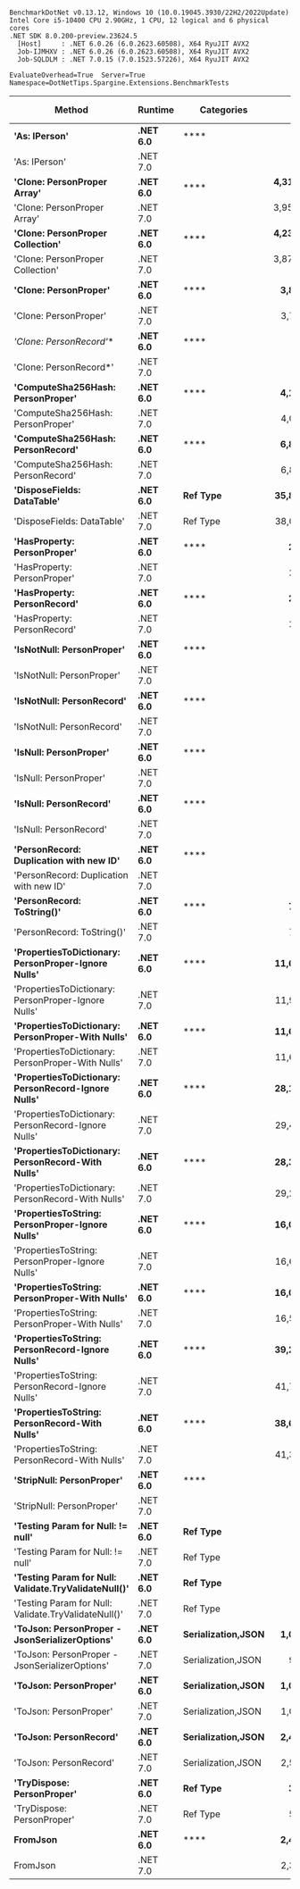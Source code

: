 ```

BenchmarkDotNet v0.13.12, Windows 10 (10.0.19045.3930/22H2/2022Update)
Intel Core i5-10400 CPU 2.90GHz, 1 CPU, 12 logical and 6 physical cores
.NET SDK 8.0.200-preview.23624.5
  [Host]     : .NET 6.0.26 (6.0.2623.60508), X64 RyuJIT AVX2
  Job-IJMHXV : .NET 6.0.26 (6.0.2623.60508), X64 RyuJIT AVX2
  Job-SQLDLM : .NET 7.0.15 (7.0.1523.57226), X64 RyuJIT AVX2

EvaluateOverhead=True  Server=True  Namespace=DotNetTips.Spargine.Extensions.BenchmarkTests  

```
| Method                                               | Runtime  | Categories         | Mean              | Error          | StdDev          | StdErr         | Min               | Q1                | Median            | Q3                | Max               | Op/s            | CI99.9% Margin | Iterations | Kurtosis | MValue | Skewness | Rank | LogicalGroup | Baseline | Code Size | Allocated |
|----------------------------------------------------- |--------- |------------------- |------------------:|---------------:|----------------:|---------------:|------------------:|------------------:|------------------:|------------------:|------------------:|----------------:|---------------:|-----------:|---------:|-------:|---------:|-----:|------------- |--------- |----------:|----------:|
| **&#39;As: IPerson&#39;**                                        | **.NET 6.0** | ****                   |         **6.2298 ns** |      **0.0326 ns** |       **0.0289 ns** |      **0.0077 ns** |         **6.1872 ns** |         **6.2047 ns** |         **6.2298 ns** |         **6.2444 ns** |         **6.2784 ns** |   **160,520,080.6** |      **0.0326 ns** |      **14.00** |    **1.772** |  **2.000** |   **0.1373** |    **8** | *****            | **No**       |     **217 B** |         **-** |
| &#39;As: IPerson&#39;                                        | .NET 7.0 |                    |         4.5215 ns |      0.0270 ns |       0.0240 ns |      0.0064 ns |         4.4939 ns |         4.5021 ns |         4.5122 ns |         4.5368 ns |         4.5750 ns |   221,164,592.3 |      0.0270 ns |      14.00 |    2.287 |  2.000 |   0.6829 |    5 | *            | No       |     698 B |         - |
| **&#39;Clone: PersonProper Array&#39;**                          | **.NET 6.0** | ****                   | **4,317,074.6916 ns** | **85,059.8951 ns** |  **94,543.8480 ns** | **21,689.8463 ns** | **4,088,033.9844 ns** | **4,267,727.3438 ns** | **4,333,875.3906 ns** | **4,384,702.7344 ns** | **4,454,093.3594 ns** |           **231.6** | **85,059.8951 ns** |      **19.00** |    **2.927** |  **2.000** |  **-0.8456** |   **45** | *****            | **No**       |     **961 B** | **1957601 B** |
| &#39;Clone: PersonProper Array&#39;                          | .NET 7.0 |                    | 3,956,531.8359 ns | 77,942.5573 ns | 111,782.8867 ns | 21,124.9799 ns | 3,714,849.2188 ns | 3,868,859.7656 ns | 3,973,057.8125 ns | 4,022,622.0703 ns | 4,168,554.6875 ns |           252.7 | 77,942.5573 ns |      28.00 |    2.323 |  2.000 |  -0.2198 |   44 | *            | No       |   2,771 B | 1961946 B |
| **&#39;Clone: PersonProper Collection&#39;**                     | **.NET 6.0** | ****                   | **4,234,204.5898 ns** | **80,623.3448 ns** |  **79,182.9049 ns** | **19,795.7262 ns** | **4,101,557.8125 ns** | **4,187,826.5625 ns** | **4,231,848.4375 ns** | **4,274,685.9375 ns** | **4,386,961.7188 ns** |           **236.2** | **80,623.3448 ns** |      **16.00** |    **2.123** |  **2.000** |   **0.1836** |   **45** | *****            | **No**       |     **261 B** | **1947089 B** |
| &#39;Clone: PersonProper Collection&#39;                     | .NET 7.0 |                    | 3,877,336.1020 ns | 77,478.8618 ns |  86,117.5496 ns | 19,756.7208 ns | 3,729,258.5938 ns | 3,818,590.6250 ns | 3,873,298.4375 ns | 3,936,063.6719 ns | 4,045,554.6875 ns |           257.9 | 77,478.8618 ns |      19.00 |    2.267 |  2.000 |   0.2244 |   44 | *            | No       |   1,474 B | 1943430 B |
| **&#39;Clone: PersonProper&#39;**                                | **.NET 6.0** | ****                   |     **3,862.9445 ns** |     **38.2807 ns** |      **35.8078 ns** |      **9.2455 ns** |     **3,803.1105 ns** |     **3,833.1924 ns** |     **3,871.6911 ns** |     **3,884.5894 ns** |     **3,915.8859 ns** |       **258,869.9** |     **38.2807 ns** |      **15.00** |    **1.636** |  **2.000** |  **-0.0782** |   **29** | *****            | **No**       |     **261 B** |    **1846 B** |
| &#39;Clone: PersonProper&#39;                                | .NET 7.0 |                    |     3,732.2354 ns |     21.1985 ns |      19.8291 ns |      5.1198 ns |     3,702.3315 ns |     3,711.9131 ns |     3,731.4114 ns |     3,746.6036 ns |     3,761.3224 ns |       267,935.9 |     21.1985 ns |      15.00 |    1.478 |  2.000 |  -0.0999 |   28 | *            | No       |   1,474 B |    1806 B |
| **&#39;Clone: PersonRecord*&#39;**                               | **.NET 6.0** | ****                   |        **20.1635 ns** |      **0.0795 ns** |       **0.0705 ns** |      **0.0188 ns** |        **20.0615 ns** |        **20.1260 ns** |        **20.1404 ns** |        **20.1898 ns** |        **20.3114 ns** |    **49,594,591.4** |      **0.0795 ns** |      **14.00** |    **2.875** |  **2.000** |   **0.9432** |   **11** | *****            | **No**       |     **212 B** |      **88 B** |
| &#39;Clone: PersonRecord*&#39;                               | .NET 7.0 |                    |        23.4838 ns |      0.1286 ns |       0.1203 ns |      0.0311 ns |        23.2993 ns |        23.3954 ns |        23.4765 ns |        23.5581 ns |        23.6989 ns |    42,582,573.1 |      0.1286 ns |      15.00 |    1.780 |  2.000 |   0.0438 |   13 | *            | No       |     214 B |      88 B |
| **&#39;ComputeSha256Hash: PersonProper&#39;**                    | **.NET 6.0** | ****                   |     **4,116.3618 ns** |     **13.0334 ns** |      **11.5538 ns** |      **3.0879 ns** |     **4,102.3102 ns** |     **4,106.9323 ns** |     **4,116.0156 ns** |     **4,120.8393 ns** |     **4,141.1919 ns** |       **242,933.0** |     **13.0334 ns** |      **14.00** |    **2.401** |  **2.000** |   **0.5888** |   **31** | *****            | **No**       |     **527 B** |    **2520 B** |
| &#39;ComputeSha256Hash: PersonProper&#39;                    | .NET 7.0 |                    |     4,059.7698 ns |     16.9079 ns |      15.8157 ns |      4.0836 ns |     4,027.6047 ns |     4,047.9839 ns |     4,057.2380 ns |     4,070.1828 ns |     4,087.5351 ns |       246,319.4 |     16.9079 ns |      15.00 |    2.263 |  2.000 |  -0.0088 |   30 | *            | No       |     883 B |    2408 B |
| **&#39;ComputeSha256Hash: PersonRecord&#39;**                    | **.NET 6.0** | ****                   |     **6,850.6767 ns** |     **33.6427 ns** |      **31.4694 ns** |      **8.1254 ns** |     **6,803.1898 ns** |     **6,824.0250 ns** |     **6,852.2469 ns** |     **6,877.3922 ns** |     **6,898.7511 ns** |       **145,971.0** |     **33.6427 ns** |      **15.00** |    **1.476** |  **2.000** |   **0.0039** |   **32** | *****            | **No**       |     **527 B** |    **3904 B** |
| &#39;ComputeSha256Hash: PersonRecord&#39;                    | .NET 7.0 |                    |     6,813.3273 ns |     17.8984 ns |      15.8664 ns |      4.2405 ns |     6,786.5623 ns |     6,800.4820 ns |     6,817.8482 ns |     6,823.9969 ns |     6,838.2904 ns |       146,771.2 |     17.8984 ns |      14.00 |    1.610 |  2.000 |  -0.2257 |   32 | *            | No       |     883 B |    3912 B |
| **&#39;DisposeFields: DataTable&#39;**                           | **.NET 6.0** | **Ref Type**           |    **35,849.7829 ns** |    **153.2197 ns** |     **135.8253 ns** |     **36.3008 ns** |    **35,685.4797 ns** |    **35,760.0601 ns** |    **35,823.0804 ns** |    **35,887.5443 ns** |    **36,127.9175 ns** |        **27,894.2** |    **153.2197 ns** |      **14.00** |    **2.206** |  **2.000** |   **0.7128** |   **39** | *****            | **No**       |   **1,483 B** |    **9889 B** |
| &#39;DisposeFields: DataTable&#39;                           | .NET 7.0 | Ref Type           |    38,005.4835 ns |     92.8862 ns |      72.5195 ns |     20.9346 ns |    37,924.1669 ns |    37,947.6501 ns |    37,985.0922 ns |    38,038.1668 ns |    38,141.9769 ns |        26,312.0 |     92.8862 ns |      12.00 |    1.964 |  2.000 |   0.6742 |   40 | *            | No       |   1,411 B |    9890 B |
| **&#39;HasProperty: PersonProper&#39;**                          | **.NET 6.0** | ****                   |       **227.2484 ns** |      **0.5082 ns** |       **0.4754 ns** |      **0.1227 ns** |       **226.4655 ns** |       **226.9707 ns** |       **227.1758 ns** |       **227.5364 ns** |       **228.2575 ns** |     **4,400,470.4** |      **0.5082 ns** |      **15.00** |    **2.307** |  **2.000** |   **0.4231** |   **16** | *****            | **No**       |     **349 B** |     **256 B** |
| &#39;HasProperty: PersonProper&#39;                          | .NET 7.0 |                    |       246.1897 ns |      1.1830 ns |       1.1066 ns |      0.2857 ns |       244.7802 ns |       245.3961 ns |       245.8487 ns |       246.7234 ns |       248.5087 ns |     4,061,908.0 |      1.1830 ns |      15.00 |    2.256 |  2.000 |   0.7532 |   17 | *            | No       |     472 B |     256 B |
| **&#39;HasProperty: PersonRecord&#39;**                          | **.NET 6.0** | ****                   |       **214.9754 ns** |      **0.9516 ns** |       **0.8901 ns** |      **0.2298 ns** |       **213.5924 ns** |       **214.2427 ns** |       **214.9907 ns** |       **215.6859 ns** |       **216.4127 ns** |     **4,651,694.1** |      **0.9516 ns** |      **15.00** |    **1.575** |  **2.000** |  **-0.0652** |   **15** | *****            | **No**       |     **349 B** |     **216 B** |
| &#39;HasProperty: PersonRecord&#39;                          | .NET 7.0 |                    |       214.5783 ns |      0.5440 ns |       0.5089 ns |      0.1314 ns |       213.8121 ns |       214.2269 ns |       214.5435 ns |       214.9622 ns |       215.3556 ns |     4,660,303.9 |      0.5440 ns |      15.00 |    1.605 |  2.000 |  -0.0360 |   15 | *            | No       |     472 B |     216 B |
| **&#39;IsNotNull: PersonProper&#39;**                            | **.NET 6.0** | ****                   |         **1.2780 ns** |      **0.0158 ns** |       **0.0140 ns** |      **0.0037 ns** |         **1.2657 ns** |         **1.2676 ns** |         **1.2709 ns** |         **1.2851 ns** |         **1.3146 ns** |   **782,494,653.5** |      **0.0158 ns** |      **14.00** |    **3.642** |  **2.000** |   **1.1960** |    **4** | *****            | **No**       |      **53 B** |         **-** |
| &#39;IsNotNull: PersonProper&#39;                            | .NET 7.0 |                    |         0.9456 ns |      0.0134 ns |       0.0118 ns |      0.0032 ns |         0.9257 ns |         0.9380 ns |         0.9448 ns |         0.9537 ns |         0.9665 ns | 1,057,502,185.9 |      0.0134 ns |      14.00 |    1.783 |  2.000 |   0.0077 |    1 | *            | No       |      51 B |         - |
| **&#39;IsNotNull: PersonRecord&#39;**                            | **.NET 6.0** | ****                   |         **1.0072 ns** |      **0.0087 ns** |       **0.0078 ns** |      **0.0021 ns** |         **1.0004 ns** |         **1.0022 ns** |         **1.0040 ns** |         **1.0073 ns** |         **1.0257 ns** |   **992,884,645.9** |      **0.0087 ns** |      **14.00** |    **3.000** |  **2.000** |   **1.2113** |    **2** | *****            | **No**       |      **53 B** |         **-** |
| &#39;IsNotNull: PersonRecord&#39;                            | .NET 7.0 |                    |         1.1959 ns |      0.0137 ns |       0.0128 ns |      0.0033 ns |         1.1767 ns |         1.1879 ns |         1.1929 ns |         1.2028 ns |         1.2196 ns |   836,198,014.5 |      0.0137 ns |      15.00 |    2.032 |  2.000 |   0.5669 |    3 | *            | No       |      51 B |         - |
| **&#39;IsNull: PersonProper&#39;**                               | **.NET 6.0** | ****                   |         **1.2561 ns** |      **0.0112 ns** |       **0.0105 ns** |      **0.0027 ns** |         **1.2418 ns** |         **1.2466 ns** |         **1.2567 ns** |         **1.2624 ns** |         **1.2771 ns** |   **796,113,533.6** |      **0.0112 ns** |      **15.00** |    **1.954** |  **2.000** |   **0.3575** |    **4** | *****            | **No**       |      **53 B** |         **-** |
| &#39;IsNull: PersonProper&#39;                               | .NET 7.0 |                    |         1.1876 ns |      0.0090 ns |       0.0084 ns |      0.0022 ns |         1.1763 ns |         1.1813 ns |         1.1847 ns |         1.1940 ns |         1.2024 ns |   842,062,180.1 |      0.0090 ns |      15.00 |    1.638 |  2.000 |   0.3848 |    3 | *            | No       |      51 B |         - |
| **&#39;IsNull: PersonRecord&#39;**                               | **.NET 6.0** | ****                   |         **0.9607 ns** |      **0.0104 ns** |       **0.0092 ns** |      **0.0025 ns** |         **0.9515 ns** |         **0.9537 ns** |         **0.9574 ns** |         **0.9648 ns** |         **0.9823 ns** | **1,040,865,117.9** |      **0.0104 ns** |      **14.00** |    **2.808** |  **2.000** |   **1.0062** |    **1** | *****            | **No**       |      **53 B** |         **-** |
| &#39;IsNull: PersonRecord&#39;                               | .NET 7.0 |                    |         1.1899 ns |      0.0076 ns |       0.0063 ns |      0.0018 ns |         1.1822 ns |         1.1853 ns |         1.1874 ns |         1.1936 ns |         1.2037 ns |   840,438,298.6 |      0.0076 ns |      13.00 |    2.434 |  2.000 |   0.7840 |    3 | *            | No       |      51 B |         - |
| **&#39;PersonRecord: Duplication with new ID&#39;**              | **.NET 6.0** | ****                   |        **20.5117 ns** |      **0.0918 ns** |       **0.0858 ns** |      **0.0222 ns** |        **20.4039 ns** |        **20.4480 ns** |        **20.4871 ns** |        **20.5601 ns** |        **20.6900 ns** |    **48,752,613.7** |      **0.0918 ns** |      **15.00** |    **2.010** |  **2.000** |   **0.4415** |   **12** | *****            | **No**       |     **234 B** |      **88 B** |
| &#39;PersonRecord: Duplication with new ID&#39;              | .NET 7.0 |                    |        26.6388 ns |      0.1291 ns |       0.1208 ns |      0.0312 ns |        26.3847 ns |        26.5546 ns |        26.6362 ns |        26.7261 ns |        26.8705 ns |    37,539,220.5 |      0.1291 ns |      15.00 |    2.492 |  2.000 |  -0.1443 |   14 | *            | No       |     236 B |      88 B |
| **&#39;PersonRecord: ToString()&#39;**                           | **.NET 6.0** | ****                   |       **715.8911 ns** |      **3.7032 ns** |       **3.2828 ns** |      **0.8774 ns** |       **709.5998 ns** |       **714.2700 ns** |       **715.1452 ns** |       **717.7903 ns** |       **722.9789 ns** |     **1,396,860.6** |      **3.7032 ns** |      **14.00** |    **2.762** |  **2.000** |   **0.2513** |   **20** | *****            | **No**       |     **342 B** |    **2176 B** |
| &#39;PersonRecord: ToString()&#39;                           | .NET 7.0 |                    |       743.0092 ns |      5.5442 ns |       4.9148 ns |      1.3135 ns |       737.7136 ns |       739.8189 ns |       741.4308 ns |       743.6466 ns |       754.9851 ns |     1,345,878.4 |      5.5442 ns |      14.00 |    3.128 |  2.000 |   1.1447 |   21 | *            | No       |     362 B |    2120 B |
| **&#39;PropertiesToDictionary: PersonProper-Ignore Nulls&#39;**  | **.NET 6.0** | ****                   |    **11,662.3509 ns** |     **38.5384 ns** |      **36.0488 ns** |      **9.3078 ns** |    **11,590.7684 ns** |    **11,646.0815 ns** |    **11,667.9321 ns** |    **11,692.1181 ns** |    **11,709.9854 ns** |        **85,746.0** |     **38.5384 ns** |      **15.00** |    **2.026** |  **2.000** |  **-0.5835** |   **33** | *****            | **No**       |   **2,496 B** |   **15976 B** |
| &#39;PropertiesToDictionary: PersonProper-Ignore Nulls&#39;  | .NET 7.0 |                    |    11,909.6414 ns |     85.2479 ns |      79.7410 ns |     20.5890 ns |    11,798.1812 ns |    11,841.3078 ns |    11,906.8726 ns |    11,969.2932 ns |    12,071.3287 ns |        83,965.6 |     85.2479 ns |      15.00 |    1.930 |  2.000 |   0.3026 |   34 | *            | No       |   3,091 B |   15968 B |
| **&#39;PropertiesToDictionary: PersonProper-With Nulls&#39;**    | **.NET 6.0** | ****                   |    **11,610.6789 ns** |     **50.7464 ns** |      **47.4682 ns** |     **12.2562 ns** |    **11,563.1752 ns** |    **11,567.5812 ns** |    **11,597.1321 ns** |    **11,634.5284 ns** |    **11,709.8106 ns** |        **86,127.6** |     **50.7464 ns** |      **15.00** |    **2.354** |  **2.000** |   **0.7553** |   **33** | *****            | **No**       |   **2,493 B** |   **15968 B** |
| &#39;PropertiesToDictionary: PersonProper-With Nulls&#39;    | .NET 7.0 |                    |    11,609.2952 ns |     58.3383 ns |      54.5697 ns |     14.0898 ns |    11,528.1281 ns |    11,563.8695 ns |    11,615.0497 ns |    11,640.3191 ns |    11,722.7722 ns |        86,137.9 |     58.3383 ns |      15.00 |    2.170 |  2.000 |   0.2548 |   33 | *            | No       |   3,088 B |   15968 B |
| **&#39;PropertiesToDictionary: PersonRecord-Ignore Nulls&#39;**  | **.NET 6.0** | ****                   |    **28,151.2028 ns** |    **161.8156 ns** |     **151.3624 ns** |     **39.0816 ns** |    **27,923.0286 ns** |    **28,048.4375 ns** |    **28,126.0468 ns** |    **28,240.9866 ns** |    **28,423.2513 ns** |        **35,522.5** |    **161.8156 ns** |      **15.00** |    **1.799** |  **2.000** |   **0.2783** |   **37** | *****            | **No**       |   **2,496 B** |   **42129 B** |
| &#39;PropertiesToDictionary: PersonRecord-Ignore Nulls&#39;  | .NET 7.0 |                    |    29,463.7449 ns |    122.0892 ns |     114.2023 ns |     29.4869 ns |    29,227.9266 ns |    29,390.3809 ns |    29,468.2098 ns |    29,524.8322 ns |    29,720.7611 ns |        33,940.0 |    122.0892 ns |      15.00 |    3.127 |  2.000 |   0.1817 |   38 | *            | No       |   3,091 B |   42130 B |
| **&#39;PropertiesToDictionary: PersonRecord-With Nulls&#39;**    | **.NET 6.0** | ****                   |    **28,337.3066 ns** |     **72.0602 ns** |      **63.8795 ns** |     **17.0725 ns** |    **28,259.0668 ns** |    **28,287.6457 ns** |    **28,317.5140 ns** |    **28,395.7939 ns** |    **28,437.1429 ns** |        **35,289.2** |     **72.0602 ns** |      **14.00** |    **1.467** |  **2.000** |   **0.4420** |   **37** | *****            | **No**       |   **2,493 B** |   **42129 B** |
| &#39;PropertiesToDictionary: PersonRecord-With Nulls&#39;    | .NET 7.0 |                    |    29,216.9194 ns |    113.6445 ns |     100.7429 ns |     26.9247 ns |    29,081.1172 ns |    29,125.0603 ns |    29,225.0565 ns |    29,264.0205 ns |    29,440.8279 ns |        34,226.7 |    113.6445 ns |      14.00 |    2.495 |  2.000 |   0.3732 |   38 | *            | No       |   3,088 B |   42130 B |
| **&#39;PropertiesToString: PersonProper-Ignore Nulls&#39;**      | **.NET 6.0** | ****                   |    **16,049.9786 ns** |     **90.1743 ns** |      **79.9372 ns** |     **21.3641 ns** |    **15,939.8773 ns** |    **15,992.2440 ns** |    **16,038.4445 ns** |    **16,081.3614 ns** |    **16,198.7000 ns** |        **62,305.4** |     **90.1743 ns** |      **14.00** |    **2.055** |  **2.000** |   **0.5046** |   **35** | *****            | **No**       |     **454 B** |   **27648 B** |
| &#39;PropertiesToString: PersonProper-Ignore Nulls&#39;      | .NET 7.0 |                    |    16,636.9739 ns |     74.5547 ns |      69.7385 ns |     18.0064 ns |    16,528.9215 ns |    16,598.0896 ns |    16,616.9434 ns |    16,682.2586 ns |    16,768.6951 ns |        60,107.1 |     74.5547 ns |      15.00 |    1.925 |  2.000 |   0.2290 |   36 | *            | No       |     462 B |   27832 B |
| **&#39;PropertiesToString: PersonProper-With Nulls&#39;**        | **.NET 6.0** | ****                   |    **16,009.6021 ns** |     **66.1571 ns** |      **58.6466 ns** |     **15.6740 ns** |    **15,900.4456 ns** |    **15,977.1164 ns** |    **16,000.5539 ns** |    **16,045.8000 ns** |    **16,127.3987 ns** |        **62,462.5** |     **66.1571 ns** |      **14.00** |    **2.358** |  **2.000** |   **0.1857** |   **35** | *****            | **No**       |     **452 B** |   **27768 B** |
| &#39;PropertiesToString: PersonProper-With Nulls&#39;        | .NET 7.0 |                    |    16,549.2085 ns |     72.2956 ns |      64.0882 ns |     17.1283 ns |    16,401.2390 ns |    16,521.3020 ns |    16,547.6974 ns |    16,583.5815 ns |    16,668.3746 ns |        60,425.9 |     72.2956 ns |      14.00 |    3.131 |  2.000 |  -0.3907 |   36 | *            | No       |     460 B |   27704 B |
| **&#39;PropertiesToString: PersonRecord-Ignore Nulls&#39;**      | **.NET 6.0** | ****                   |    **39,240.7906 ns** |    **202.8074 ns** |     **189.7062 ns** |     **48.9819 ns** |    **38,983.5510 ns** |    **39,100.0641 ns** |    **39,229.1687 ns** |    **39,373.8647 ns** |    **39,611.1328 ns** |        **25,483.7** |    **202.8074 ns** |      **15.00** |    **1.959** |  **2.000** |   **0.4055** |   **42** | *****            | **No**       |     **454 B** |   **82474 B** |
| &#39;PropertiesToString: PersonRecord-Ignore Nulls&#39;      | .NET 7.0 |                    |    41,738.5199 ns |    246.8553 ns |     230.9086 ns |     59.6203 ns |    41,356.4117 ns |    41,605.2124 ns |    41,700.9186 ns |    41,878.0884 ns |    42,200.7599 ns |        23,958.7 |    246.8553 ns |      15.00 |    2.216 |  2.000 |   0.3158 |   43 | *            | No       |     462 B |   81235 B |
| **&#39;PropertiesToString: PersonRecord-With Nulls&#39;**        | **.NET 6.0** | ****                   |    **38,600.5646 ns** |    **144.9560 ns** |     **128.4997 ns** |     **34.3430 ns** |    **38,392.0166 ns** |    **38,513.0463 ns** |    **38,598.9624 ns** |    **38,701.1917 ns** |    **38,807.7698 ns** |        **25,906.4** |    **144.9560 ns** |      **14.00** |    **1.705** |  **2.000** |   **0.0698** |   **41** | *****            | **No**       |     **108 B** |   **82294 B** |
| &#39;PropertiesToString: PersonRecord-With Nulls&#39;        | .NET 7.0 |                    |    41,311.6439 ns |    248.9711 ns |     232.8878 ns |     60.1314 ns |    41,035.5286 ns |    41,127.1301 ns |    41,241.4856 ns |    41,427.4719 ns |    41,803.7964 ns |        24,206.3 |    248.9711 ns |      15.00 |    2.056 |  2.000 |   0.6165 |   43 | *            | No       |     460 B |   80899 B |
| **&#39;StripNull: PersonProper&#39;**                            | **.NET 6.0** | ****                   |         **8.3609 ns** |      **0.0310 ns** |       **0.0275 ns** |      **0.0073 ns** |         **8.3270 ns** |         **8.3415 ns** |         **8.3562 ns** |         **8.3768 ns** |         **8.4243 ns** |   **119,604,656.6** |      **0.0310 ns** |      **14.00** |    **2.604** |  **2.000** |   **0.7976** |   **10** | *****            | **No**       |     **135 B** |         **-** |
| &#39;StripNull: PersonProper&#39;                            | .NET 7.0 |                    |         8.4491 ns |      0.0414 ns |       0.0387 ns |      0.0100 ns |         8.4045 ns |         8.4155 ns |         8.4392 ns |         8.4746 ns |         8.5207 ns |   118,356,223.4 |      0.0414 ns |      15.00 |    1.749 |  2.000 |   0.5434 |   10 | *            | No       |     138 B |         - |
| **&#39;Testing Param for Null: != null&#39;**                    | **.NET 6.0** | **Ref Type**           |         **5.3503 ns** |      **0.0339 ns** |       **0.0317 ns** |      **0.0082 ns** |         **5.3135 ns** |         **5.3225 ns** |         **5.3443 ns** |         **5.3687 ns** |         **5.4147 ns** |   **186,905,269.3** |      **0.0339 ns** |      **15.00** |    **2.099** |  **2.000** |   **0.5130** |    **6** | *****            | **No**       |      **92 B** |      **24 B** |
| &#39;Testing Param for Null: != null&#39;                    | .NET 7.0 | Ref Type           |         7.3186 ns |      0.0490 ns |       0.0458 ns |      0.0118 ns |         7.2398 ns |         7.2910 ns |         7.3037 ns |         7.3505 ns |         7.3981 ns |   136,637,800.2 |      0.0490 ns |      15.00 |    2.041 |  2.000 |   0.2033 |    9 | *            | No       |      93 B |      24 B |
| **&#39;Testing Param for Null: Validate.TryValidateNull()&#39;** | **.NET 6.0** | **Ref Type**           |         **5.9198 ns** |      **0.0304 ns** |       **0.0284 ns** |      **0.0073 ns** |         **5.8833 ns** |         **5.8964 ns** |         **5.9161 ns** |         **5.9380 ns** |         **5.9779 ns** |   **168,924,338.0** |      **0.0304 ns** |      **15.00** |    **2.098** |  **2.000** |   **0.5909** |    **7** | *****            | **No**       |      **92 B** |      **24 B** |
| &#39;Testing Param for Null: Validate.TryValidateNull()&#39; | .NET 7.0 | Ref Type           |         7.2766 ns |      0.0624 ns |       0.0584 ns |      0.0151 ns |         7.1926 ns |         7.2364 ns |         7.2701 ns |         7.3135 ns |         7.4074 ns |   137,427,156.0 |      0.0624 ns |      15.00 |    2.397 |  2.000 |   0.4693 |    9 | *            | No       |      93 B |      24 B |
| **&#39;ToJson: PersonProper - JsonSerializerOptions&#39;**       | **.NET 6.0** | **Serialization,JSON** |     **1,081.3784 ns** |      **5.5117 ns** |       **5.1556 ns** |      **1.3312 ns** |     **1,075.1741 ns** |     **1,077.2156 ns** |     **1,080.7333 ns** |     **1,084.5334 ns** |     **1,091.4967 ns** |       **924,745.6** |      **5.5117 ns** |      **15.00** |    **1.916** |  **2.000** |   **0.6101** |   **24** | *****            | **No**       |     **492 B** |     **808 B** |
| &#39;ToJson: PersonProper - JsonSerializerOptions&#39;       | .NET 7.0 | Serialization,JSON |       968.1005 ns |      4.9862 ns |       4.6641 ns |      1.2043 ns |       958.2160 ns |       966.2818 ns |       968.5575 ns |       971.2984 ns |       976.0434 ns |     1,032,950.6 |      4.9862 ns |      15.00 |    2.416 |  2.000 |  -0.2702 |   22 | *            | No       |     876 B |     776 B |
| **&#39;ToJson: PersonProper&#39;**                               | **.NET 6.0** | **Serialization,JSON** |     **1,084.0696 ns** |      **3.7381 ns** |       **3.4967 ns** |      **0.9028 ns** |     **1,079.5725 ns** |     **1,081.1477 ns** |     **1,083.5897 ns** |     **1,087.0071 ns** |     **1,090.5548 ns** |       **922,450.0** |      **3.7381 ns** |      **15.00** |    **1.559** |  **2.000** |   **0.2785** |   **24** | *****            | **No**       |     **393 B** |     **832 B** |
| &#39;ToJson: PersonProper&#39;                               | .NET 7.0 | Serialization,JSON |     1,056.0254 ns |      2.5969 ns |       2.3021 ns |      0.6153 ns |     1,051.8689 ns |     1,055.2827 ns |     1,056.1232 ns |     1,057.4153 ns |     1,059.4151 ns |       946,946.9 |      2.5969 ns |      14.00 |    2.171 |  2.000 |  -0.3891 |   23 | *            | No       |     662 B |     808 B |
| **&#39;ToJson: PersonRecord&#39;**                               | **.NET 6.0** | **Serialization,JSON** |     **2,470.8542 ns** |      **9.3626 ns** |       **8.2997 ns** |      **2.2182 ns** |     **2,460.7172 ns** |     **2,464.5001 ns** |     **2,469.1282 ns** |     **2,477.0464 ns** |     **2,487.9305 ns** |       **404,718.3** |      **9.3626 ns** |      **14.00** |    **2.036** |  **2.000** |   **0.5455** |   **26** | *****            | **No**       |     **393 B** |    **1976 B** |
| &#39;ToJson: PersonRecord&#39;                               | .NET 7.0 | Serialization,JSON |     2,539.6157 ns |     11.1710 ns |       9.3283 ns |      2.5872 ns |     2,523.5832 ns |     2,532.2250 ns |     2,539.5672 ns |     2,545.4651 ns |     2,560.3172 ns |       393,760.4 |     11.1710 ns |      13.00 |    2.773 |  2.000 |   0.3504 |   27 | *            | No       |     662 B |    1968 B |
| **&#39;TryDispose: PersonProper&#39;**                           | **.NET 6.0** | **Ref Type**           |       **397.3344 ns** |      **2.0281 ns** |       **1.7979 ns** |      **0.4805 ns** |       **393.2945 ns** |       **397.5474 ns** |       **397.7885 ns** |       **398.3190 ns** |       **399.4482 ns** |     **2,516,771.7** |      **2.0281 ns** |      **14.00** |    **3.182** |  **2.000** |  **-1.1958** |   **18** | *****            | **No**       |   **1,307 B** |    **2920 B** |
| &#39;TryDispose: PersonProper&#39;                           | .NET 7.0 | Ref Type           |       521.2800 ns |      2.3621 ns |       2.0940 ns |      0.5596 ns |       517.6214 ns |       520.4792 ns |       521.0345 ns |       521.8896 ns |       525.0536 ns |     1,918,354.7 |      2.3621 ns |      14.00 |    2.321 |  2.000 |   0.3025 |   19 | *            | No       |   1,345 B |    2920 B |
| **FromJson**                                             | **.NET 6.0** | ****                   |     **2,493.4734 ns** |     **12.1083 ns** |      **11.3261 ns** |      **2.9244 ns** |     **2,473.1384 ns** |     **2,487.0853 ns** |     **2,492.2382 ns** |     **2,500.4820 ns** |     **2,514.6057 ns** |       **401,047.0** |     **12.1083 ns** |      **15.00** |    **2.061** |  **2.000** |   **0.0120** |   **26** | *****            | **No**       |     **253 B** |    **1022 B** |
| FromJson                                             | .NET 7.0 |                    |     2,369.1451 ns |     17.8827 ns |      16.7275 ns |      4.3190 ns |     2,341.7038 ns |     2,360.1627 ns |     2,368.4849 ns |     2,380.6198 ns |     2,404.9500 ns |       422,093.2 |     17.8827 ns |      15.00 |    2.513 |  2.000 |   0.1687 |   25 | *            | No       |   1,250 B |    1006 B |
